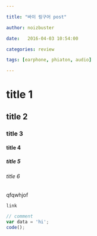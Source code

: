 ```yaml
---

title: "바이 링구어 post"

author: noizbuster

date:   2016-04-03 10:54:00

categories: review

tags: [earphone, phiaton, audio]

---
```


# title 1

## title 2

### title 3

#### title 4

##### title 5

###### title 6

qfqwhjof

`link`

```javascript
// comment
var data = 'hi';
code();
```
